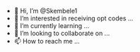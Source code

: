 - 👋 Hi, I’m @Skembele1
- 👀 I’m interested in receiving opt codes ...
- 🌱 I’m currently learning ...
- 💞️ I’m looking to collaborate on ...
- 📫 How to reach me ...

<!---
Skembele1/Skembele1 is a ✨ special ✨ repository because its `README.md` (this file) appears on your GitHub profile.
You can click the Preview link to take a look at your changes.
--->
 
